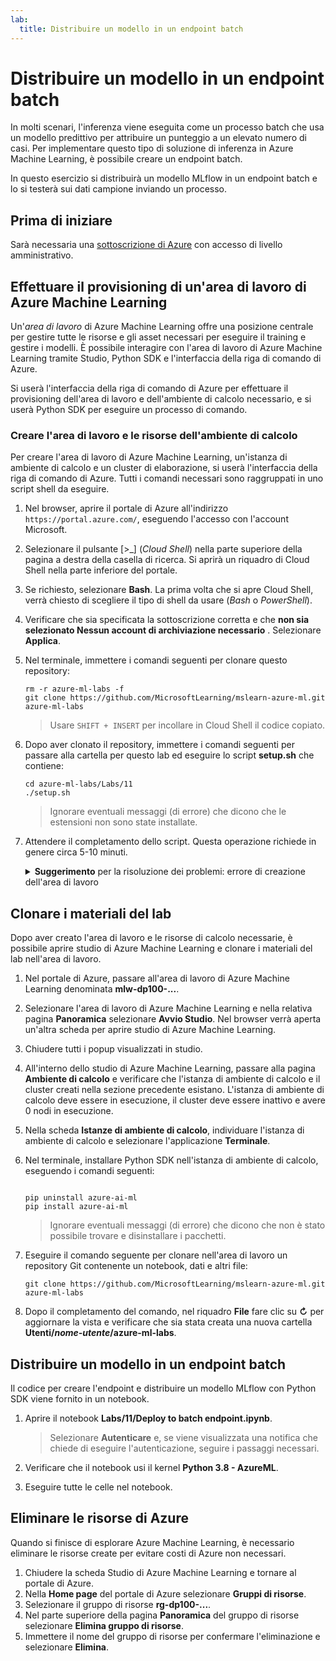 ```yaml
---
lab:
  title: Distribuire un modello in un endpoint batch
---
```


# Distribuire un modello in un endpoint batch

In molti scenari, l'inferenza viene eseguita come un processo batch che usa un modello predittivo per attribuire un punteggio a un elevato numero di casi. Per implementare questo tipo di soluzione di inferenza in Azure Machine Learning, è possibile creare un endpoint batch.

In questo esercizio si distribuirà un modello MLflow in un endpoint batch e lo si testerà sui dati campione inviando un processo.

## Prima di iniziare

Sarà necessaria una [sottoscrizione di Azure](https://azure.microsoft.com/free?azure-portal=true) con accesso di livello amministrativo.

## Effettuare il provisioning di un'area di lavoro di Azure Machine Learning

Un'*area di lavoro* di Azure Machine Learning offre una posizione centrale per gestire tutte le risorse e gli asset necessari per eseguire il training e gestire i modelli. È possibile interagire con l'area di lavoro di Azure Machine Learning tramite Studio, Python SDK e l'interfaccia della riga di comando di Azure.

Si userà l'interfaccia della riga di comando di Azure per effettuare il provisioning dell'area di lavoro e dell'ambiente di calcolo necessario, e si userà Python SDK per eseguire un processo di comando.

### Creare l'area di lavoro e le risorse dell'ambiente di calcolo

Per creare l'area di lavoro di Azure Machine Learning, un'istanza di ambiente di calcolo e un cluster di elaborazione, si userà l'interfaccia della riga di comando di Azure. Tutti i comandi necessari sono raggruppati in uno script shell da eseguire.

1. Nel browser, aprire il portale di Azure all'indirizzo `https://portal.azure.com/`, eseguendo l'accesso con l'account Microsoft.
1. Selezionare il pulsante \[>_] (*Cloud Shell*) nella parte superiore della pagina a destra della casella di ricerca. Si aprirà un riquadro di Cloud Shell nella parte inferiore del portale.
1. Se richiesto, selezionare **Bash**. La prima volta che si apre Cloud Shell, verrà chiesto di scegliere il tipo di shell da usare (*Bash* o *PowerShell*).
1. Verificare che sia specificata la sottoscrizione corretta e che **non sia selezionato Nessun account di archiviazione necessario** . Selezionare **Applica**.
1. Nel terminale, immettere i comandi seguenti per clonare questo repository:

    ```azurecli
    rm -r azure-ml-labs -f
    git clone https://github.com/MicrosoftLearning/mslearn-azure-ml.git azure-ml-labs
    ```

    > Usare `SHIFT + INSERT` per incollare in Cloud Shell il codice copiato. 

1. Dopo aver clonato il repository, immettere i comandi seguenti per passare alla cartella per questo lab ed eseguire lo script **setup.sh** che contiene:

    ```azurecli
    cd azure-ml-labs/Labs/11
    ./setup.sh
    ```

    > Ignorare eventuali messaggi (di errore) che dicono che le estensioni non sono state installate.

1. Attendere il completamento dello script. Questa operazione richiede in genere circa 5-10 minuti.

    <details>
    <summary><b>Suggerimento</b> per la risoluzione dei problemi: errore di creazione dell'area di lavoro</summary><br>
    <p>Se viene visualizzato un errore durante l'esecuzione dello script di installazione tramite l'interfaccia della riga di comando, è necessario effettuare manualmente il provisioning delle risorse:</p>
    <ol>
        <li>Nella home page portale di Azure selezionare <b>+ Crea una risorsa</b>.</li>
        <li><i>Cercare Machine Learning</i> e quindi selezionare <b>Azure Machine Learning</b>. Selezionare <b>Crea</b>.</li>
        <li>Creare una nuova risorsa di Azure Machine Learning con le impostazioni seguenti: <ul>
                <li><b>Sottoscrizione</b>: <i>la sottoscrizione di Azure usata</i></li>
                <li><b>Gruppo di risorse</b>: rg-dp100-labs</li>
                <li><b>Nome</b> area di lavoro: mlw-dp100-labs</li>
                <li><b>Area</b>: <i>selezionare l'area geografica più vicina</i></li>
                <li><b>Account di archiviazione</b>: <i>prendere nota del nuovo account di archiviazione predefinito che verrà creato per l'area di lavoro</i></li>
                <li><b>Insieme di credenziali delle chiavi</b>: <i>prendere nota del nuovo insieme di credenziali delle chiavi predefinito che verrà creato per l'area di lavoro</i></li>
                <li><b>Application Insights</b>: <i>prendere nota della nuova risorsa Application Insights predefinita che verrà creata per l'area di lavoro</i></li>
                <li><b>Registro contenitori</b>: nessuno (<i>ne verrà creato uno automaticamente la prima volta che si distribuisce un modello in un contenitore</i>)</li>
            </ul>
        <li>Selezionare <b>Rivedi e crea</b> e attende che l'area di lavoro e le relative risorse associate vengano create. In genere sono necessari circa 5 minuti.</li>
        <li>Selezionare <b>Vai alla risorsa</b> e nella relativa <b>pagina Panoramica</b> selezionare <b>Avvia studio</b>. Nel browser verrà aperta un'altra scheda per aprire studio di Azure Machine Learning.</li>
        <li>Chiudere tutti i popup visualizzati in studio.</li>
        <li>All'interno del studio di Azure Machine Learning passare alla <b>pagina Calcolo</b> e selezionare+ <b>Nuovo</b> nella <b>scheda Istanze</b> di calcolo.</li>
        <li>Assegnare all'istanza di calcolo un nome univoco e quindi selezionare <b>Standard_DS11_v2</b> come dimensione della macchina virtuale.</li>
        <li>Selezionare <b>Rivedi e crea</b> e quindi <b>Crea</b>.</li>
        <li>Selezionare quindi la <b>scheda Cluster di</b> calcolo e selezionare <b>+ Nuovo</b>.</li>
        <li>Scegliere la stessa area di quella in cui è stata creata l'area di lavoro e quindi selezionare <b>Standard_DS11_v2</b> come dimensioni della macchina virtuale. Selezionare <b>Avanti</b></li>
        <li>Assegnare al cluster un nome univoco e quindi selezionare <b>Crea</b>.</li>
    </ol>
    </details>

## Clonare i materiali del lab

Dopo aver creato l'area di lavoro e le risorse di calcolo necessarie, è possibile aprire studio di Azure Machine Learning e clonare i materiali del lab nell'area di lavoro.

1. Nel portale di Azure, passare all'area di lavoro di Azure Machine Learning denominata **mlw-dp100-...**.
1. Selezionare l'area di lavoro di Azure Machine Learning e nella relativa pagina **Panoramica** selezionare **Avvio Studio**. Nel browser verrà aperta un'altra scheda per aprire studio di Azure Machine Learning.
1. Chiudere tutti i popup visualizzati in studio.
1. All'interno dello studio di Azure Machine Learning, passare alla pagina **Ambiente di calcolo** e verificare che l'istanza di ambiente di calcolo e il cluster creati nella sezione precedente esistano. L'istanza di ambiente di calcolo deve essere in esecuzione, il cluster deve essere inattivo e avere 0 nodi in esecuzione.
1. Nella scheda **Istanze di ambiente di calcolo**, individuare l'istanza di ambiente di calcolo e selezionare l'applicazione **Terminale**.
1. Nel terminale, installare Python SDK nell'istanza di ambiente di calcolo, eseguendo i comandi seguenti:

    ```

    pip uninstall azure-ai-ml
    pip install azure-ai-ml
    ```

    > Ignorare eventuali messaggi (di errore) che dicono che non è stato possibile trovare e disinstallare i pacchetti.

1. Eseguire il comando seguente per clonare nell'area di lavoro un repository Git contenente un notebook, dati e altri file:

    ```
    git clone https://github.com/MicrosoftLearning/mslearn-azure-ml.git azure-ml-labs
    ```
 
1. Dopo il completamento del comando, nel riquadro **File** fare clic su **&#8635;** per aggiornare la vista e verificare che sia stata creata una nuova cartella **Utenti/*nome-utente*/azure-ml-labs**.

## Distribuire un modello in un endpoint batch

Il codice per creare l'endpoint e distribuire un modello MLflow con Python SDK viene fornito in un notebook.

1. Aprire il notebook **Labs/11/Deploy to batch endpoint.ipynb**.

    > Selezionare **Autenticare** e, se viene visualizzata una notifica che chiede di eseguire l'autenticazione, seguire i passaggi necessari.

1. Verificare che il notebook usi il kernel **Python 3.8 - AzureML**.
1. Eseguire tutte le celle nel notebook.

## Eliminare le risorse di Azure

Quando si finisce di esplorare Azure Machine Learning, è necessario eliminare le risorse create per evitare costi di Azure non necessari.

1. Chiudere la scheda Studio di Azure Machine Learning e tornare al portale di Azure.
1. Nella **Home page** del portale di Azure selezionare **Gruppi di risorse**.
1. Selezionare il gruppo di risorse **rg-dp100-...**.
1. Nel parte superiore della pagina **Panoramica** del gruppo di risorse selezionare **Elimina gruppo di risorse**.
1. Immettere il nome del gruppo di risorse per confermare l'eliminazione e selezionare **Elimina**.

